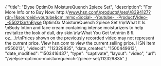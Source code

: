 {
    "title": "Elyse OptimOx MoistureQuench 2piece Set",
    "description": "For More Info or to Buy Now: http:\/\/www.hsn.com\/products\/seo\/8394127?rdr=1&sourceid=youtube&cm_mmc=Social-_-Youtube-_-ProductVideo-_-550213\r\nElyse OptimOx MoistureQuench 2piece Set  \n\nWhat It Is \nBody lotion and face cream containing intense moisturizers to help revitalize the look of dull, dry skin \n\nWhat You Get \n\n\n\n    8 fl. oz....\r\nPrices shown on the previously recorded video may not represent the current price.  View hsn.com to view the current selling price. HSN Item #550213",
    "videoid": "112329835",
    "date_created": "1500449613",
    "date_modified": "1503416437",
    "type": "captivate",
    "layout": "video",
    "url": "\/v\/elyse-optimox-moisturequench-2piece-set\/112329835"
}